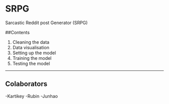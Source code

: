 # SRPG
Sarcastic Reddit post Generator (SRPG)

##Contents
1. Cleaning the data
1. Data visualisation
1. Setting up the model
1. Training the model
1. Testing the model




---
## Colaborators
-Kartikey
-Rubin
-Junhao
